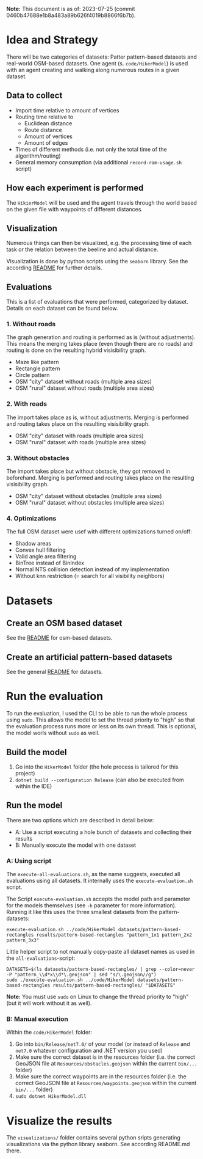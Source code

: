 **Note:**
This document is as of: 2023-07-25 (commit 0460b47688e1b8a483a89b626f4019b8866f6b7b).

# Idea and Strategy

There will be two categories of datasets: Patter pattern-based datasets and real-world OSM-based datasets.
One agent (s. `code/HikerModel`) is used with an agent creating and walking along numerous routes in a given dataset.

## Data to collect

* Import time relative to amount of vertices
* Routing time relative to
	* Euclidean distance
	* Route distance
	* Amount of vertices
	* Amount of edges
* Times of different methods (i.e. not only the total time of the algorithm/routing)
* General memory consumption (via additional `record-ram-usage.sh` script)

## How each experiment is performed

The `HikierModel` will be used and the agent travels through the world based on the given file with waypoints of different distances.

## Visualization

Numerous things can then be visualized, e.g. the processing time of each task or the relation between the beeline and actual distance.

Visualization is done by python scripts using the `seaborn` library.
See the according [README](./visualization/README.md) for further details.

## Evaluations

This is a list of evaluations that were performed, categorized by dataset.
Details on each dataset can be found below.

### 1. Without roads

The graph generation and routing is performed as is (without adjustments).
This means the merging takes place (even though there are no roads) and routing is done on the resulting hybrid visisibility graph.

* Maze like pattern
* Rectangle pattern
* Circle pattern
* OSM "city" dataset without roads (multiple area sizes)
* OSM "rural" dataset without roads (multiple area sizes)

### 2. With roads

The import takes place as is, without adjustments. Merging is performed and routing takes place on the resulting visisibility graph.

* OSM "city" dataset with roads (multiple area sizes)
* OSM "rural" dataset with roads (multiple area sizes)

### 3. Without obstacles

The import takes place but without obstacle, they got removed in beforehand.
Merging is performed and routing takes place on the resulting visisibility graph.

* OSM "city" dataset without obstacles (multiple area sizes)
* OSM "rural" dataset without obstacles (multiple area sizes)

### 4. Optimizations

The full OSM dataset were usef with different optimizations turned on/off:

* Shadow areas
* Convex hull filtering
* Valid angle area filtering
* BinTree instead of BinIndex
* Normal NTS collision detection instead of my implementation
* Without knn restriction (= search for all visibility neighbors)

# Datasets

## Create an OSM based dataset

See the [README](./datasets/osm-based/README.md) for osm-based datasets.

## Create an artificial pattern-based datasets

See the general [README](./datasets/README.md) for datasets.

# Run the evaluation

To run the evaluation, I used the CLI to be able to run the whole process using `sudo`.
This allows the model to set the thread priority to "high" so that the evaluation process runs more or less on its own thread.
This is optional, the model worls without `sudo` as well.

## Build the model

1. Go into the `HikerModel` folder (the hole process is tailored for this project)
2. `dotnet build --configuration Release` (can also be executed from within the IDE)

## Run the model

There are two options which are described in detail below:

* A: Use a script executing a hole bunch of datasets and collecting their results
* B: Manually execute the model with one dataset

### A: Using script

The `execute-all-evaluations.sh`, as the name suggests, executed all evaluations using all datasets.
It internally uses the `execute-evaluation.sh` script.

The Script `execute-evaluation.sh` accepts the model path and parameter for the models themselves (see `-h` parameter for more information).
Running it like this uses the three smallest datasets from the pattern-datasets:

```
execute-evaluation.sh ../code/HikerModel datasets/pattern-based-rectangles results/pattern-based-rectangles "pattern_1x1 pattern_2x2 pattern_3x3"
```

Little helper script to not manually copy-paste all dataset names as used in the `all-evaluations`-script:

```
DATASETS=$(ls datasets/pattern-based-rectangles/ | grep --color=never -P "pattern_\\d*x\\d*\.geojson" | sed "s/\.geojson//g")
sudo ./execute-evaluation.sh ../code/HikerModel datasets/pattern-based-rectangles results/pattern-based-rectangles/ "$DATASETS"
```

**Note:** You must use `sudo` on Linux to change the thread priority to "high" (but it will work without it as well).

### B: Manual execution

Within the `code/HikerModel` folder:

1. Go into `bin/Release/net7.0/` of your model (or instead of `Release` and `net7.0` whatever configuration and .NET version you used)
2. Make sure the correct dataset is in the resources folder (i.e. the correct GeoJSON file at `Resources/obstacles.geojson` within the current `bin/...` folder)
2. Make sure the correct waypoints are in the resources folder (i.e. the correct GeoJSON file at `Resources/waypoints.geojson` within the current `bin/...` folder)
3. `sudo dotnet HikerModel.dll`

# Visualize the results

The `visualizations/` folder contains several python sripts generating visualizations via the python library seaborn.
See according README.md there.
